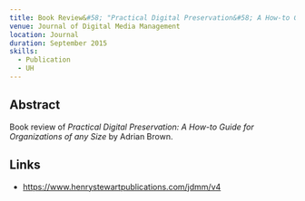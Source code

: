 ```yaml
---
title: Book Review&#58; "Practical Digital Preservation&#58; A How-to Guide for Organizations of any Size. By Adrian Brown."
venue: Journal of Digital Media Management
location: Journal
duration: September 2015
skills:
  - Publication
  - UH
---
```


Abstract
-------

Book review of _Practical Digital Preservation: A How-to Guide for Organizations of any Size_ by Adrian Brown.


Links
----------

* <https://www.henrystewartpublications.com/jdmm/v4>
